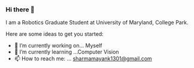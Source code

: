 ### Hi there 👋


I am a Robotics Graduate Student at University of Maryland, College Park.

Here are some ideas to get you started:

- 🔭 I’m currently working on... Myself
- 🌱 I’m currently learning ...Computer Vision
- 📫 How to reach me: ... sharmamayank1301@gmail.com


